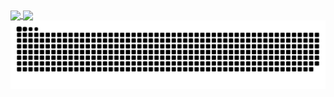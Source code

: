 <a href="https://github.com/saulrodvaq/">
  <img height=200 align="center" src="https://github-readme-stats.vercel.app/api?username=saulrodvaq&theme=github_dark" />
</a> 
<a href="https://github.com/saulrodvaq/">
  <img height=200 align="center" src="https://github-readme-stats.vercel.app/api/top-langs/?username=saulrodvaq&layout=donut&theme=github_dark" />
</a>
<img alt="snake eating my contributions" src="https://raw.githubusercontent.com/saulrodvaq/saulrodvaq/output/github-contribution-grid-snake-dark.svg" />
